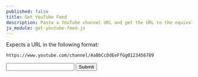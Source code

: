 ```yaml
---
published: false
title: Get YouTube Feed
description: Paste a YouTube channel URL and get the URL to the equivalent Atom Feed for use in your Microsub setup.
js_module: get-youtube-feed.js
---
```


Expects a URL in the following format:

<pre><code>https://www.youtube.com/channel/AaBbCcDdEeFfGg0123456789</code></pre>

<!-- </textarea> -->
<!-- '"´ -->
<form class="get-youtube-feed">
    <input type="text" inputmode="url" id="url">
    <button type="submit">Submit</button>
</form>
